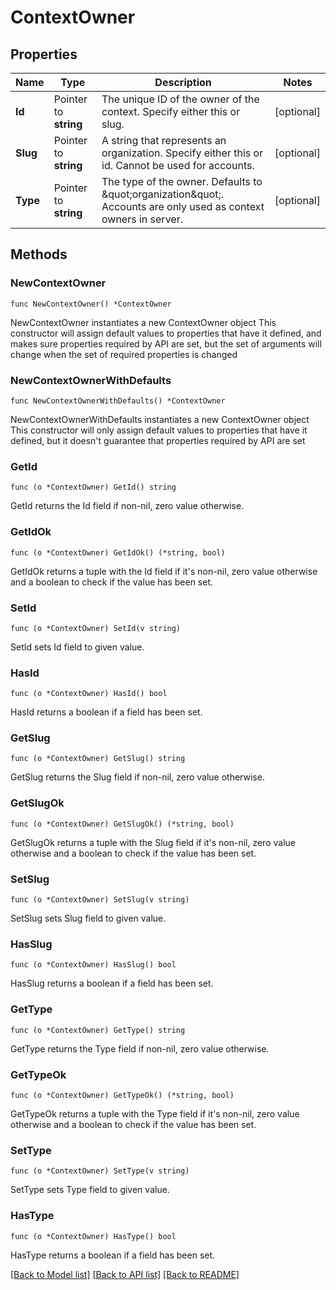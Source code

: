 # ContextOwner

## Properties

Name | Type | Description | Notes
------------ | ------------- | ------------- | -------------
**Id** | Pointer to **string** | The unique ID of the owner of the context. Specify either this or slug. | [optional] 
**Slug** | Pointer to **string** | A string that represents an organization. Specify either this or id. Cannot be used for accounts. | [optional] 
**Type** | Pointer to **string** | The type of the owner. Defaults to \&quot;organization\&quot;. Accounts are only used as context owners in server. | [optional] 

## Methods

### NewContextOwner

`func NewContextOwner() *ContextOwner`

NewContextOwner instantiates a new ContextOwner object
This constructor will assign default values to properties that have it defined,
and makes sure properties required by API are set, but the set of arguments
will change when the set of required properties is changed

### NewContextOwnerWithDefaults

`func NewContextOwnerWithDefaults() *ContextOwner`

NewContextOwnerWithDefaults instantiates a new ContextOwner object
This constructor will only assign default values to properties that have it defined,
but it doesn't guarantee that properties required by API are set

### GetId

`func (o *ContextOwner) GetId() string`

GetId returns the Id field if non-nil, zero value otherwise.

### GetIdOk

`func (o *ContextOwner) GetIdOk() (*string, bool)`

GetIdOk returns a tuple with the Id field if it's non-nil, zero value otherwise
and a boolean to check if the value has been set.

### SetId

`func (o *ContextOwner) SetId(v string)`

SetId sets Id field to given value.

### HasId

`func (o *ContextOwner) HasId() bool`

HasId returns a boolean if a field has been set.

### GetSlug

`func (o *ContextOwner) GetSlug() string`

GetSlug returns the Slug field if non-nil, zero value otherwise.

### GetSlugOk

`func (o *ContextOwner) GetSlugOk() (*string, bool)`

GetSlugOk returns a tuple with the Slug field if it's non-nil, zero value otherwise
and a boolean to check if the value has been set.

### SetSlug

`func (o *ContextOwner) SetSlug(v string)`

SetSlug sets Slug field to given value.

### HasSlug

`func (o *ContextOwner) HasSlug() bool`

HasSlug returns a boolean if a field has been set.

### GetType

`func (o *ContextOwner) GetType() string`

GetType returns the Type field if non-nil, zero value otherwise.

### GetTypeOk

`func (o *ContextOwner) GetTypeOk() (*string, bool)`

GetTypeOk returns a tuple with the Type field if it's non-nil, zero value otherwise
and a boolean to check if the value has been set.

### SetType

`func (o *ContextOwner) SetType(v string)`

SetType sets Type field to given value.

### HasType

`func (o *ContextOwner) HasType() bool`

HasType returns a boolean if a field has been set.


[[Back to Model list]](../README.md#documentation-for-models) [[Back to API list]](../README.md#documentation-for-api-endpoints) [[Back to README]](../README.md)


